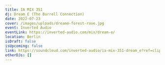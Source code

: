 ```yaml
---
title: IA MIX 351
dj: Dream_E (The Burrell Connection)
date: 2022-07-23
cover: /images/uploads/dreame-forest-rave.jpg
event: Inverted Audio
eventLink: https://inverted-audio.com/mix/dream-e/
location: Berlin
isDraft: false
isUpcoming: false
link: https://soundcloud.com/inverted-audio/ia-mix-351-dream_e?ref=clipboard&p=i&c=0&si=A64800DC21CF4389AA16ED349A0352B1&utm_source=clipboard&utm_medium=text&utm_campaign=social_sharing
otherDJs: []
---
```

